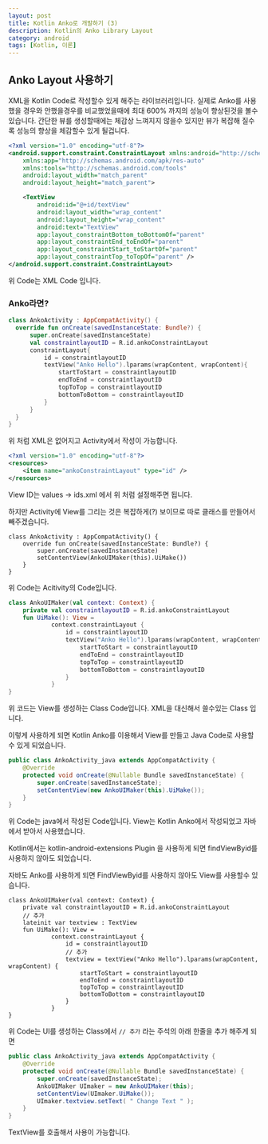 ```yaml
---
layout: post
title: Kotlin Anko로 개발하기 (3)
description: Kotlin의 Anko Library Layout
category: android
tags: [Kotlin, 이론]
---
```


## Anko Layout 사용하기

 XML을 Kotlin Code로 작성할수 있게 해주는 라이브러리입니다.
 실제로 Anko를 사용했을 경우와 안했을경우를 비교했었을때에 최대 600% 까지의 성능이 향상된것을 볼수 있습니다.
 간단한 뷰를 생성할때에는 체감상 느껴지지 않을수 있지만 뷰가 복잡해 질수록 성능의 향상을 체감할수 있게 될겁니다.

``` xml
<?xml version="1.0" encoding="utf-8"?>
<android.support.constraint.ConstraintLayout xmlns:android="http://schemas.android.com/apk/res/android"
    xmlns:app="http://schemas.android.com/apk/res-auto"
    xmlns:tools="http://schemas.android.com/tools"
    android:layout_width="match_parent"
    android:layout_height="match_parent">

    <TextView
        android:id="@+id/textView"
        android:layout_width="wrap_content"
        android:layout_height="wrap_content"
        android:text="TextView"
        app:layout_constraintBottom_toBottomOf="parent"
        app:layout_constraintEnd_toEndOf="parent"
        app:layout_constraintStart_toStartOf="parent"
        app:layout_constraintTop_toTopOf="parent" />
</android.support.constraint.ConstraintLayout>
```
위 Code는 XML Code 입니다.

### Anko라면?

``` kotlin
class AnkoActivity : AppCompatActivity() {
  override fun onCreate(savedInstanceState: Bundle?) {
      super.onCreate(savedInstanceState)
      val constraintlayoutID = R.id.ankoConstraintLayout
      constraintLayout{
          id = constraintlayoutID
          textView("Anko Hello").lparams(wrapContent, wrapContent){
              startToStart = constraintlayoutID
              endToEnd = constraintlayoutID
              topToTop = constraintlayoutID
              bottomToBottom = constraintlayoutID
          }
      }
  }
}
```
위 처럼 XML은 없어지고 Activity에서 작성이 가능합니다.

``` xml
<?xml version="1.0" encoding="utf-8"?>
<resources>
    <item name="ankoConstraintLayout" type="id" />
</resources>
```
View ID는 values -> ids.xml 에서 위 처럼 설정해주면 됩니다.

하지만 Activity에 View를 그리는 것은 복잡하게(?) 보이므로 따로 클래스를 만들어서 빼주겠습니다.

``` kotin
class AnkoActivity : AppCompatActivity() {
    override fun onCreate(savedInstanceState: Bundle?) {
        super.onCreate(savedInstanceState)
        setContentView(AnkoUIMaker(this).UiMake())
    }
}
```
위 Code는 Acitivity의 Code입니다.

``` kotlin
class AnkoUIMaker(val context: Context) {
    private val constraintlayoutID = R.id.ankoConstraintLayout
    fun UiMake(): View =
            context.constraintLayout {
                id = constraintlayoutID
                textView("Anko Hello").lparams(wrapContent, wrapContent) {
                    startToStart = constraintlayoutID
                    endToEnd = constraintlayoutID
                    topToTop = constraintlayoutID
                    bottomToBottom = constraintlayoutID
                }
            }
}
```
위 코드는 View를 생성하는 Class Code입니다.
XML을 대신해서 쓸수있는 Class 입니다.

이렇게 사용하게 되면 Kotlin Anko를 이용해서 View를 만들고 Java Code로 사용할수 있게 되었습니다.

``` Java
public class AnkoActivity_java extends AppCompatActivity {
    @Override
    protected void onCreate(@Nullable Bundle savedInstanceState) {
        super.onCreate(savedInstanceState);
        setContentView(new AnkoUIMaker(this).UiMake());
    }
}
```
위 Code는 java에서 작성된 Code입니다.
View는 Kotlin Anko에서 작성되었고 자바에서 받아서 사용했습니다.

Kotlin에서는 kotlin-android-extensions Plugin 을 사용하게 되면 findViewByid를 사용하지 않아도 되었습니다.

자바도 Anko를 사용하게 되면 FindViewByid를 사용하지 않아도 View를 사용할수 있습니다.

```
class AnkoUIMaker(val context: Context) {
    private val constraintlayoutID = R.id.ankoConstraintLayout
    // 추가
    lateinit var textview : TextView
    fun UiMake(): View =
            context.constraintLayout {
                id = constraintlayoutID
                // 추가
                textview = textView("Anko Hello").lparams(wrapContent, wrapContent) {
                    startToStart = constraintlayoutID
                    endToEnd = constraintlayoutID
                    topToTop = constraintlayoutID
                    bottomToBottom = constraintlayoutID
                }
            }
}
```
위 Code는 UI를 생성하는 Class에서 `// 추가` 라는 주석의 아래 한줄을 추가 해주게 되면
``` java
public class AnkoActivity_java extends AppCompatActivity {
    @Override
    protected void onCreate(@Nullable Bundle savedInstanceState) {
        super.onCreate(savedInstanceState);
        AnkoUIMaker UImaker = new AnkoUIMaker(this);
        setContentView(UImaker.UiMake());
        UImaker.textview.setText( " Change Text " );
    }
}
```
TextView를 호출해서 사용이 가능합니다.
